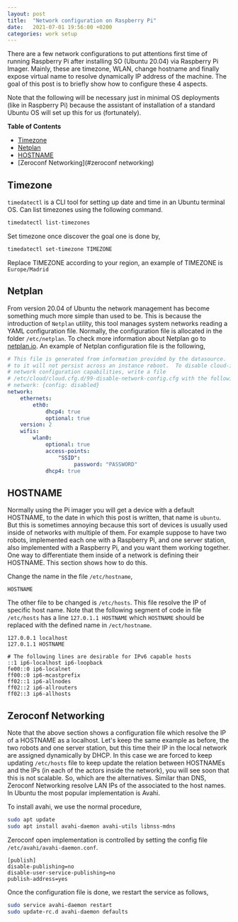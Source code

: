 ```yaml
---
layout: post
title:  "Network configuration on Raspberry Pi"
date:   2021-07-01 19:56:00 +0200
categories: work setup
---
```


There are a few network configurations to put attentions first time of running Raspberry Pi after installing SO (Ubuntu 20.04) via Raspberry Pi Imager. Mainly, these are timezone, WLAN, change hostname and finally expose virtual name to resolve dynamically IP address of the machine. The goal of this post is to briefly show how to configure these 4 aspects. 

Note that the following will be necessary just in minimal OS deployments (like in Raspberry Pi) because the assistant of installation of a standard Ubuntu OS will set up this for us (fortunately).  

**Table of Contents**

- [Timezone](#timezone)
- [Netplan](#netplan)
- [HOSTNAME](#hostname)
- [Zeroconf Networking](#zeroconf networking)

## Timezone

`timedatectl` is a CLI tool for setting up date and time in an Ubuntu terminal OS. Can list timezones using the following command.

```bash
timedatectl list-timezones
```
Set timezone once discover the goal one is done by, 

```bash
timedatectl set-timezone TIMEZONE
```

Replace TIMEZONE according to your region, an example of TIMEZONE is `Europe/Madrid`

## Netplan

From version 20.04 of Ubuntu the network management has become something much more simple than used to be. This is because the introduction of `Netplan` utility, this tool manages system networks reading a YAML configuration file. Normally, the configuration file is allocated in the folder `/etc/netplan`. To check more information about Netplan go to [netplan.io](https://netplan.io/). An example of Netplan configuration file is the following,

```yaml
# This file is generated from information provided by the datasource.  Changes
# to it will not persist across an instance reboot.  To disable cloud-init's
# network configuration capabilities, write a file
# /etc/cloud/cloud.cfg.d/99-disable-network-config.cfg with the following:
# network: {config: disabled}
network:
    ethernets:
        eth0:
            dhcp4: true
            optional: true
    version: 2
    wifis:
        wlan0:
            optional: true
            access-points:
                "SSID":
                     password: "PASSWORD"
            dhcp4: true
```

## HOSTNAME

Normally using the Pi imager you will get a device with a default HOSTNAME, to the date in which this post is written, that name is `ubuntu`. But this is sometimes annoying because this sort of devices is usually used inside of networks with multiple of them. For example suppose to have two robots, implemented each one with a Raspberry Pi, and one server station, also implemented with a Raspberry Pi, and you want them working together. One way to differentiate them inside of a network is defining their HOSTNAME. This section shows how to do this.

Change the name in the file `/etc/hostname`,

```
HOSTNAME
```

The other file to be changed is `/etc/hosts`. This file resolve the IP of specific host name. Note that the following segment of code in file `/etc/hosts` has a line `127.0.1.1 HOSTNAME` which `HOSTNAME` should be replaced with the defined name in `/ect/hostname`.

```
127.0.0.1 localhost
127.0.1.1 HOSTNAME

# The following lines are desirable for IPv6 capable hosts
::1 ip6-localhost ip6-loopback
fe00::0 ip6-localnet
ff00::0 ip6-mcastprefix
ff02::1 ip6-allnodes
ff02::2 ip6-allrouters
ff02::3 ip6-allhosts

```

## Zeroconf Networking

Note that the above section shows a configuration file which resolve the IP of a HOSTNAME as a localhost. Let's keep the same example as before, the two robots and one server station, but this time their IP in the local network are assigned dynamically by DHCP. In this case we are forced to keep updating `/etc/hosts` file to keep update the relation between HOSTNAMEs and the IPs (in each of the actors inside the network), you will see soon that this is not scalable. So, which are the alternatives. Similar than DNS, Zeroconf Networking resolve LAN IPs of the associated to the host names. In Ubuntu the most popular implementation is Avahi. 

To install avahi, we use the normal procedure,

```bash
sudo apt update
sudo apt install avahi-daemon avahi-utils libnss-mdns
```

Zeroconf open implementation is controlled by setting the config file `/etc/avahi/avahi-daemon.conf`.

[//]:```
[//]:[server]
[//]:host-name=HOSTNAME
[//]:domain-name=local
[//]:```

```
[publish]
disable-publishing=no
disable-user-service-publishing=no
publish-address=yes
```

Once the configuration file is done, we restart the service as follows,

```bash
sudo service avahi-daemon restart
sudo update-rc.d avahi-daemon defaults
```